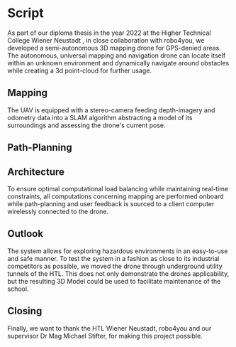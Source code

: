 # Script

As part of our diploma thesis in the year 2022 at the Higher Technical College Wiener Neustadt 
, in close collaboration with robo4you, we developed a semi-autonomous 3D mapping drone for GPS-denied areas. 
The autonomous, universal mapping and navigation drone can locate itself within an unknown environment and dynamically navigate around obstacles while creating a 3d point-cloud for further usage.



## Mapping
The UAV is equipped with a stereo-camera feeding depth-imagery and odometry data
into a SLAM algorithm abstracting a model of its surroundings and assessing the drone's current pose.

## Path-Planning


## Architecture
To ensure optimal computational load balancing while maintaining real-time constraints, 
all computations concerning mapping are performed onboard while path-planning and 
user feedback is sourced to a client computer wirelessly connected to the drone. 


## Outlook
The system allows for exploring hazardous environments in an easy-to-use and safe manner.
To test the system in a fashion as close to its industrial competitors as possible, we moved the drone through underground utility tunnels of the HTL.
This does not only demonstrate the drones applicability, but the resulting 3D Model could be used to facilitate maintenance of the school. 

## Closing
Finally, we want to thank the HTL Wiener Neustadt, robo4you and our supervisor Dr Mag Michael Stifter, for making this project possible.

